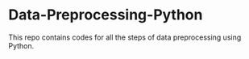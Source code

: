 # Data-Preprocessing-Python
This repo contains codes for all the steps of data preprocessing using Python.
